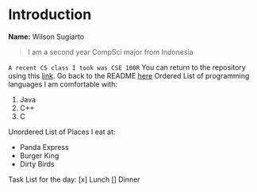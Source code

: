 # Introduction   
**Name:** Wilson Sugiarto  
> I am a second year CompSci major from Indonesia

` A recent CS class I took was CSE 100R `
You can return to the repository using this [link](https://github.com/wsugiarto/CSE110-Project).
Go back to the README [here](CSE110-Project/README.md)
Ordered List of programming languages I am comfortable with:
1. Java
2. C++
3. C

Unordered List of Places I eat at:
- Panda Express
- Burger King
- Dirty Birds

Task List for the day:
[x] Lunch
[] Dinner
